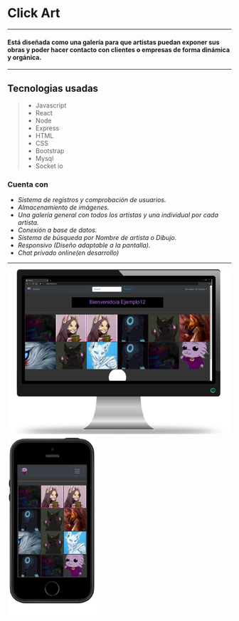 # Click Art

---

#### Está diseñada como una galería para que artistas puedan exponer sus obras y poder hacer contacto con clientes o empresas de forma dinámica y orgánica.

---

## Tecnologias usadas

> - Javascript
> - React
> - Node
> - Express
> - HTML
> - CSS
> - Bootstrap
> - Mysql
> - Socket io

### Cuenta con

- _Sistema de registros y comprobación de usuarios._
- _Almacenamiento de imágenes._
- _Una galería general con todos los artistas y una individual por cada artista._
- _Conexión a base de datos._
- _Sistema de búsqueda por Nombre de artista o Dibujo._
- _Responsivo (Diseño adaptable a la pantalla)._
- _Chat privado online(en desarrollo)_

---

<img src="/Preview/PrincipalEscritorio.png" width="500"><img src="/Preview/VistaPrincipalMovil.png " width="200">
